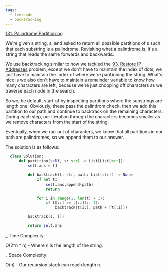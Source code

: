```yaml
---
tags:
  - leetcode
  - backtracking
---
```


<a href="https://leetcode.com/problems/palindrome-partitioning/">131. Palindrome
Partitioning</a>

We're given a string, s, and asked to return all possible partitions of s such
that each substring is a palindrome. Revisiting what a palindrome is, it's a
string that reads the same forwards and backwards.

We use backtracking similar to how we tackled the <a href="93.html">93. Restore
IP Addresses</a> problem, except we don't have to maintain the index of dots, we
just have to maintain the index of where we're paritioning the string. What's
nice is we also don't have to maintain a remainder variable to know how many
characters are left, because we're just chopping off characters as we traverse
each node in the search.

So we, be default, start of by inspecting partitions where the substrings are
length one. Obviously, these pass the palindrom check, then we add this
partition to our path and continue to backtrack on the remaining characters.
During each step, our iteration through the characters becomes smaller as we
remove characters from the start of the string.

Eventually, when we run out of characters, we know that all partitions in our
path are palindromes, so we append them to our answer.

The solution is as follows:

```python
  class Solution:
      def partition(self, s: str) -> List[List[str]]:
          self.ans = []

          def backtrack(t: str, path: List[str]) -> None:
              if not t:
                  self.ans.append(path)
                  return

              for i in range(1, len(t) + 1):
                  if t[:i] == t[:i][::-1]:
                      backtrack(t[i:], path + [t[:i]])

          backtrack(s, [])

          return self.ans
```

\_ Time Complexity:

O(2^n \* n) - Where n is the length of the string.

\_ Space Complexity:

O(n) - Our recursion stack can reach length n.
